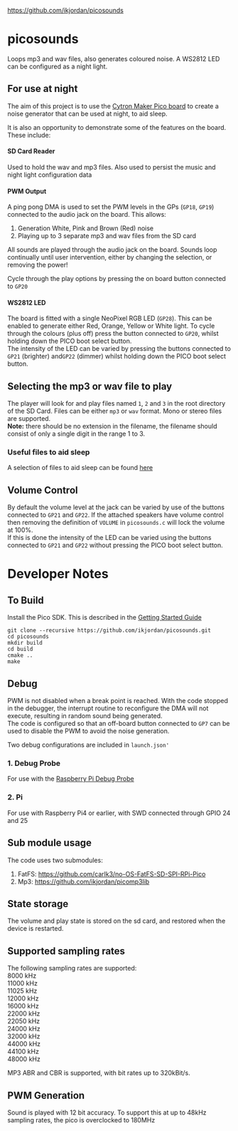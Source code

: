 https://github.com/ikjordan/picosounds

# picosounds
Loops mp3 and wav files, also generates coloured noise. A WS2812 LED can be configured as a night light.

## For use at night

The aim of this project is to use the [Cytron Maker Pico board](https://github.com/CytronTechnologies/MAKER-PI-PICO) to create a noise generator that can be used at night, to aid sleep.

It is also an opportunity to demonstrate some of the features on the board. These include:
#### SD Card Reader  
Used to hold the wav and mp3 files. Also used to persist the music and night light configuration data
#### PWM Output
A ping pong DMA is used to set the PWM levels in the GPs (`GP18`, `GP19`) connected to the audio jack on the board. This allows:
1. Generation White, Pink and Brown (Red) noise
2. Playing up to 3 separate mp3 and wav files from the SD card

All sounds are played through the audio jack on the board. Sounds loop continually until user intervention, either by changing the selection, or removing the power!

Cycle through the play options by pressing the on board button connected to `GP20`

#### WS2812 LED
The board is fitted with a single NeoPixel RGB LED (`GP28`). This can be enabled to generate either Red, Orange, Yellow or White light. To cycle through the colours (plus off) press the button connected to `GP20`, whilst holding down the PICO boot select button.  
The intensity of the LED can be varied by pressing the buttons connected to `GP21` (brighter) and`GP22` (dimmer) whilst holding down the PICO boot select button.
## Selecting the mp3 or wav file to play
The player will look for and play files named `1`, `2` and `3` in the root directory of the SD Card. Files can be either `mp3` or `wav` format. Mono or stereo files are supported.  
**Note:** there should be no extension in the filename, the filename should consist of only a single digit in the range 1 to 3.

### Useful files to aid sleep
A selection of files to aid sleep can be found [here](https://archive.org/details/relaxingsounds/)

## Volume Control
By default the volume level at the jack can be varied by use of the buttons connected to `GP21` and `GP22`. If the attached speakers have volume control then removing the definition of `VOLUME` in `picosounds.c` will lock the volume at 100%.  
If this is done the intensity of the LED can be varied using the buttons connected to `GP21` and `GP22` without pressing the PICO boot select button.

# Developer Notes
## To Build
Install the Pico SDK. This is described in the [Getting Started Guide](https://datasheets.raspberrypi.com/pico/getting-started-with-pico.pdf)


`git clone --recursive https://github.com/ikjordan/picosounds.git`  
`cd picosounds`   
`mkdir build`  
`cd build`  
`cmake ..`  
`make`

## Debug
PWM is not disabled when a break point is reached. With the code stopped in the debugger, the interrupt routine to reconfigure the DMA will not execute, resulting in random sound being generated.  
The code is configured so that an off-board button connected to `GP7` can be used to disable the PWM to avoid the noise generation.  

Two debug configurations are included in `launch.json'`  
### 1. Debug Probe
For use with the [Raspberry Pi Debug Probe](https://www.raspberrypi.com/products/debug-probe/)
### 2. Pi
For use with Raspberry Pi4 or earlier, with SWD connected through GPIO 24 and 25
## Sub module usage
The code uses two submodules:  
1. FatFS:   https://github.com/carlk3/no-OS-FatFS-SD-SPI-RPi-Pico  
2. Mp3:     https://github.com/ikjordan/picomp3lib

## State storage
The volume and play state is stored on the sd card, and restored when the device is restarted.

## Supported sampling rates
The following sampling rates are supported:  
8000 kHz  
11000 kHz  
11025 kHz  
12000 kHz  
16000 kHz  
22000 kHz  
22050 kHz  
24000 kHz  
32000 kHz  
44000 kHz  
44100 kHz  
48000 kHz  

MP3 ABR and CBR is supported, with bit rates up to 320kBit/s.

## PWM Generation
Sound is played with 12 bit accuracy. To support this at up to 48kHz sampling rates, the pico is overclocked to 180MHz
